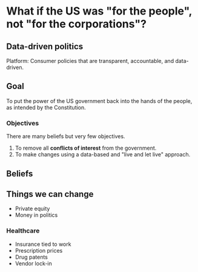 # What if the US was "for the people", not "for the corporations"?

## Data-driven politics

Platform: Consumer policies that are transparent, accountable, and data-driven.

## Goal

To put the power of the US government back into the hands of the people, as intended by the Constitution.

### Objectives

There are many beliefs but very few objectives.

1. To remove all **conflicts of interest** from the government.
2. To make changes using a data-based and "live and let live" approach.

## Beliefs

## Things we can change

- Private equity
- Money in politics

### Healthcare

- Insurance tied to work
- Prescription prices
- Drug patents
- Vendor lock-in
